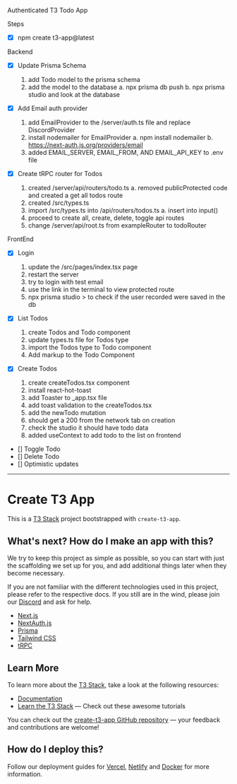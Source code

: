 Authenticated T3 Todo App

Steps

- [x] npm create t3-app@latest

Backend

- [x] Update Prisma Schema

  1. add Todo model to the prisma schema
  2. add the model to the database
     a. npx prisma db push
     b. npx prisma studio and look at the database

- [x] Add Email auth provider

  1. add EmailProvider to the /server/auth.ts file and replace DiscordProvider
  2. install nodemailer for EmailProvider
     a. npm install nodemailer
     b. https://next-auth.js.org/providers/email
  3. added EMAIL_SERVER, EMAIL_FROM, AND EMAIL_API_KEY to .env file

- [x] Create tRPC router for Todos
  1. created /server/api/routers/todo.ts
     a. removed publicProtected code and created a get all todos route
  2. created /src/types.ts
  3. import /src/types.ts into /api/routers/todos.ts
     a. insert into input()
  4. proceed to create all, create, delete, toggle api routes
  5. change /server/api/root.ts from exampleRouter to todoRouter

FrontEnd

- [x] Login

  1. update the /src/pages/index.tsx page
  2. restart the server
  3. try to login with test email
  4. use the link in the terminal to view protected route
  5. npx prisma studio > to check if the user recorded were saved in the db

- [x] List Todos

  1. create Todos and Todo component
  2. update types.ts file for Todos type
  3. import the Todos type to Todo component
  4. Add markup to the Todo Component

- [x] Create Todos
  1. create createTodos.tsx component
  2. install react-hot-toast
  3. add Toaster to \_app.tsx file
  4. add toast validation to the createTodos.tsx
  5. add the newTodo mutation
  6. should get a 200 from the network tab on creation
  7. check the studio it should have todo data
  8. added useContext to add todo to the list on frontend
- [] Toggle Todo
- [] Delete Todo
- [] Optimistic updates

---

# Create T3 App

This is a [T3 Stack](https://create.t3.gg/) project bootstrapped with `create-t3-app`.

## What's next? How do I make an app with this?

We try to keep this project as simple as possible, so you can start with just the scaffolding we set up for you, and add additional things later when they become necessary.

If you are not familiar with the different technologies used in this project, please refer to the respective docs. If you still are in the wind, please join our [Discord](https://t3.gg/discord) and ask for help.

- [Next.js](https://nextjs.org)
- [NextAuth.js](https://next-auth.js.org)
- [Prisma](https://prisma.io)
- [Tailwind CSS](https://tailwindcss.com)
- [tRPC](https://trpc.io)

## Learn More

To learn more about the [T3 Stack](https://create.t3.gg/), take a look at the following resources:

- [Documentation](https://create.t3.gg/)
- [Learn the T3 Stack](https://create.t3.gg/en/faq#what-learning-resources-are-currently-available) — Check out these awesome tutorials

You can check out the [create-t3-app GitHub repository](https://github.com/t3-oss/create-t3-app) — your feedback and contributions are welcome!

## How do I deploy this?

Follow our deployment guides for [Vercel](https://create.t3.gg/en/deployment/vercel), [Netlify](https://create.t3.gg/en/deployment/netlify) and [Docker](https://create.t3.gg/en/deployment/docker) for more information.
